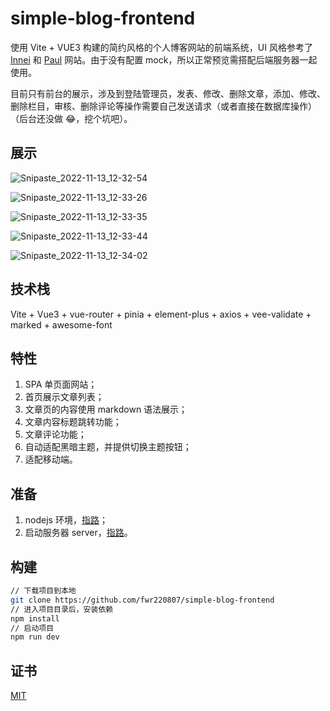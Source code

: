 # simple-blog-frontend

使用 Vite + VUE3 构建的简约风格的个人博客网站的前端系统，UI 风格参考了 [Innei](https://innei.ren/) 和 [Paul](https://paugram.com/) 网站。由于没有配置 mock，所以正常预览需搭配后端服务器一起使用。

目前只有前台的展示，涉及到登陆管理员，发表、修改、删除文章，添加、修改、删除栏目，审核、删除评论等操作需要自己发送请求（或者直接在数据库操作）（后台还没做 😂，挖个坑吧）。

## 展示

![Snipaste_2022-11-13_12-32-54](https://typora-picgo-1312201263.cos.ap-guangzhou.myqcloud.com/img/202211131237053.jpg)

![Snipaste_2022-11-13_12-33-26](https://typora-picgo-1312201263.cos.ap-guangzhou.myqcloud.com/img/202211131237622.jpg)

![Snipaste_2022-11-13_12-33-35](https://typora-picgo-1312201263.cos.ap-guangzhou.myqcloud.com/img/202211131237896.jpg)

![Snipaste_2022-11-13_12-33-44](https://typora-picgo-1312201263.cos.ap-guangzhou.myqcloud.com/img/202211131237524.jpg)

![Snipaste_2022-11-13_12-34-02](https://typora-picgo-1312201263.cos.ap-guangzhou.myqcloud.com/img/202211131237846.jpg)

## 技术栈

Vite + Vue3 + vue-router + pinia + element-plus + axios + vee-validate + marked + awesome-font

## 特性

1. SPA 单页面网站；
2. 首页展示文章列表；
3. 文章页的内容使用 markdown 语法展示；
4. 文章内容标题跳转功能；
5. 文章评论功能；
6. 自动适配黑暗主题，并提供切换主题按钮；
7. 适配移动端。

## 准备

1. nodejs 环境，[指路](https://nodejs.org/en/)；
2. 启动服务器 server，[指路](https://github.com/fwr220807/simple-blog-server)。

## 构建

```bash
// 下载项目到本地
git clone https://github.com/fwr220807/simple-blog-frontend
// 进入项目目录后，安装依赖
npm install
// 启动项目
npm run dev
```

## 证书

[MIT](https://github.com/fwr220807/simple-blog-frontend/blob/main/LICENSE)
